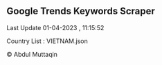 

## Google Trends Keywords Scraper 
 
Last Update 01-04-2023 , 11:15:52

Country List :
VIETNAM.json



© Abdul Muttaqin 
